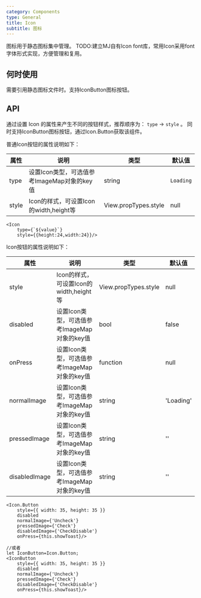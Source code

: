 ```yaml
---
category: Components
type: General
title: Icon
subtitle: 图标
---
```


图标用于静态图标集中管理。
TODO:建立MJ自有Icon font库，常用Icon采用font字体形式实现，方便管理和复用。

## 何时使用

需要引用静态图标文件时。支持IconButton图标按钮。

## API

通过设置 Icon 的属性来产生不同的按钮样式，推荐顺序为： `type` -> `style` 。
同时支持IconButton图标按钮，通过Icon.Button获取该组件。

普通Icon按钮的属性说明如下：

属性 | 说明 | 类型 | 默认值
-----|-----|-----|------
type | 设置Icon类型，可选值参考ImageMap对象的key值 | string | `Loading`  
style | Icon的样式，可设置Icon的width,height等 | View.propTypes.style | null

```
<Icon 
    type={`${value}`} 
    style={{height:24,width:24}}/>
```

Icon按钮的属性说明如下：

属性 | 说明 | 类型 | 默认值
-----|-----|-----|------
style | Icon的样式，可设置Icon的width,height等 | View.propTypes.style | null
disabled | 设置Icon类型，可选值参考ImageMap对象的key值 | bool | false 
onPress | 设置Icon类型，可选值参考ImageMap对象的key值 | function | null
normalImage | 设置Icon类型，可选值参考ImageMap对象的key值 | string | 'Loading' 
pressedImage | 设置Icon类型，可选值参考ImageMap对象的key值 | string | '' 
disabledImage | 设置Icon类型，可选值参考ImageMap对象的key值 | string | '' 

```
<Icon.Button 
    style={{ width: 35, height: 35 }}
    disabled
    normalImage={'Uncheck'}
    pressedImage={'Check'}
    disabledImage={'CheckDisable'}
    onPress={this.showToast}/> 

//或者
let IconButton=Icon.Button;
<IconButton 
    style={{ width: 35, height: 35 }}
    disabled
    normalImage={'Uncheck'}
    pressedImage={'Check'}
    disabledImage={'CheckDisable'}
    onPress={this.showToast}/> 

```